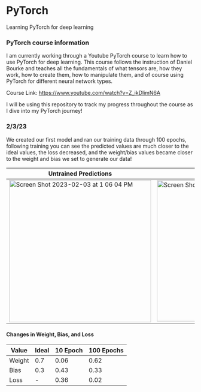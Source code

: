 # PyTorch
Learning PyTorch for deep learning

### PyTorch course information

I am currently working through a Youtube PyTorch course to learn how to use PyTorch for deep learning. This course follows the instruction of Daniel Bourke and teaches all the fundamentals of what tensors are, how they work, how to create them, how to manipulate them, and of course using PyTorch for different neural network types.

Course Link: https://www.youtube.com/watch?v=Z_ikDlimN6A 

I will be using this repository to track my progress throughout the course as I dive into my PyTorch journey!

### 2/3/23

We created our first model and ran our training data through 100 epochs, following training you can see the predicted values are much closer to the ideal values, the loss decreased, and the weight/bias values became closer to the weight and bias we set to generate our data!

| Untrained Predictions        | Trained Predictions          |
| ---------------------------- | ---------------------------- |
| <img width="379" alt="Screen Shot 2023-02-03 at 1 06 04 PM" src="https://user-images.githubusercontent.com/108199140/216676155-d9be7312-1e6f-4eaa-be8f-1b4fd5ca8553.png"> | <img width="376" alt="Screen Shot 2023-02-03 at 1 06 13 PM" src="https://user-images.githubusercontent.com/108199140/216676218-c4912c35-063e-4885-8848-f1df4dfb3927.png"> |

#### Changes in Weight, Bias, and Loss 
| Value     |    Ideal    |  10 Epoch     | 100 Epochs |
| ---         |       ----     |   ---     |     --- |
| Weight   |           0.7     |     0.06     |      0.62     |
| Bias     |           0.3     |     0.43      |     0.33     |
| Loss   |              -      |     0.36      |     0.02      |
